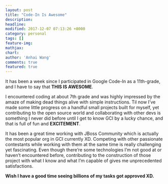 ```yaml
---
layout: post
title: "Code-In Is Awesome"
description: 
headline: 
modified: 2017-12-07 07:13:26 +8000
category: personal
tags: []
feature-img: 
mathjax: 
chart: 
author: 'Anhai Wang'
comments: true
featured: true
---
```


It has been a week since I participated in Google Code-In as a 11th-grade, and I have to say that **THIS IS AWESOME**.

I encountered coding at about 7th grade and was highly impressed by the amaze of making dead things alive with simple instructions. Til now I’ve made some little progress on a handful small projects built for myself, yet contributing to the open source world and collaborating with other devs is something I never did before until I get to know GCI by a lucky chance, and that is full of fun and **EXCITEMENT**.

It has been a great time working with JBoss Community which is actually the most popular org in GCI currently XD. Competing with other passionate contestants while working with them at the same time is really challenging yet fascinating. Even though there’re some technologies I’m not good at or haven’t encountered before, contributing to the construction of those project with what I know and what I’m capable of gives me unprecedented satisfactions.

**Wish I have a good time seeing billions of my tasks got approved XD.**
